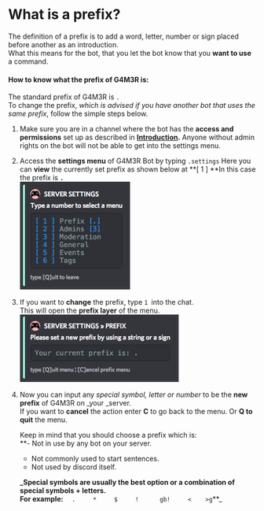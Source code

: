 # **What is a prefix?**

The definition of a prefix is to add a word, letter, number or sign placed before another as an introduction.  
What this means for the bot, that you let the bot know that you **want to use** a command.



#### **How to know what the prefix of G4M3R is:**

The standard prefix of G4M3R is `.`  
To change the prefix, _which is advised if you have another bot that uses the same prefix_, follow the simple steps below.

1. Make sure you are in a channel where the bot has the **access and permissions** set up as described in [**Introduction**](/introduction.md)**.**
   Anyone without admin rights on the bot will not be able to get into the settings menu.

2. Access the **settings menu** of G4M3R Bot by typing `.settings`
   Here you can **view** the currently set prefix as shown below at  **\[ 1 \]  **In this case the prefix is **`.`**  
   ![](/assets/serversettings.png)  

3. If you want to **change** the prefix, type  `1 `into the chat.  
   This will open the **prefix layer** of the menu.  
   ![](/assets/Serversettingsprefix.png)  

4. Now you can input any _special symbol, letter or number_ to be the **new prefix** of G4M3R on _your _server.  
   If you want to **cancel** the action enter **C** to go back to the menu. Or **Q to quit** the menu.  
  
   Keep in mind that you should choose a prefix which is:  
   **- Not in use by any bot on your server.  
   - Not commonly used to start sentences.  
   - Not used by discord itself.  
  
   **_Special symbols are usually the best option or a combination of special symbols + letters.  
   For example:  ` `**` .     *     $     !      gb!     <    >g`**_



